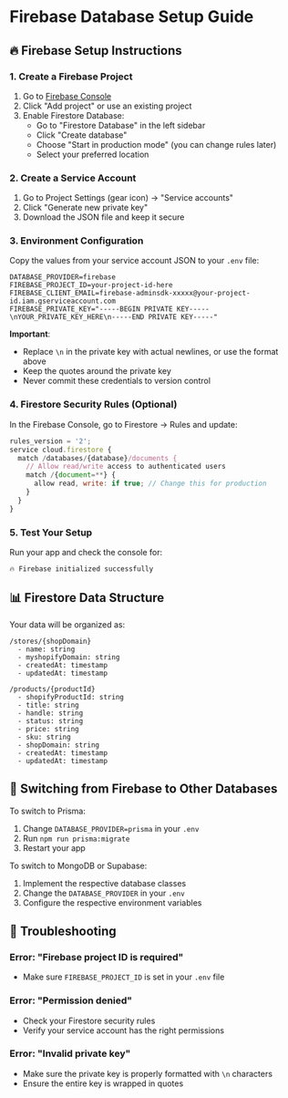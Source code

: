 # Firebase Database Setup Guide

## 🔥 Firebase Setup Instructions

### 1. Create a Firebase Project

1. Go to [Firebase Console](https://console.firebase.google.com/)
2. Click "Add project" or use an existing project
3. Enable Firestore Database:
   - Go to "Firestore Database" in the left sidebar
   - Click "Create database"
   - Choose "Start in production mode" (you can change rules later)
   - Select your preferred location

### 2. Create a Service Account

1. Go to Project Settings (gear icon) → "Service accounts"
2. Click "Generate new private key"
3. Download the JSON file and keep it secure

### 3. Environment Configuration

Copy the values from your service account JSON to your `.env` file:

```env
DATABASE_PROVIDER=firebase
FIREBASE_PROJECT_ID=your-project-id-here
FIREBASE_CLIENT_EMAIL=firebase-adminsdk-xxxxx@your-project-id.iam.gserviceaccount.com
FIREBASE_PRIVATE_KEY="-----BEGIN PRIVATE KEY-----\nYOUR_PRIVATE_KEY_HERE\n-----END PRIVATE KEY-----"
```

**Important**:

- Replace `\n` in the private key with actual newlines, or use the format above
- Keep the quotes around the private key
- Never commit these credentials to version control

### 4. Firestore Security Rules (Optional)

In the Firebase Console, go to Firestore → Rules and update:

```javascript
rules_version = '2';
service cloud.firestore {
  match /databases/{database}/documents {
    // Allow read/write access to authenticated users
    match /{document=**} {
      allow read, write: if true; // Change this for production
    }
  }
}
```

### 5. Test Your Setup

Run your app and check the console for:

```
🔥 Firebase initialized successfully
```

## 📊 Firestore Data Structure

Your data will be organized as:

```
/stores/{shopDomain}
  - name: string
  - myshopifyDomain: string
  - createdAt: timestamp
  - updatedAt: timestamp

/products/{productId}
  - shopifyProductId: string
  - title: string
  - handle: string
  - status: string
  - price: string
  - sku: string
  - shopDomain: string
  - createdAt: timestamp
  - updatedAt: timestamp
```

## 🔄 Switching from Firebase to Other Databases

To switch to Prisma:

1. Change `DATABASE_PROVIDER=prisma` in your `.env`
2. Run `npm run prisma:migrate`
3. Restart your app

To switch to MongoDB or Supabase:

1. Implement the respective database classes
2. Change the `DATABASE_PROVIDER` in your `.env`
3. Configure the respective environment variables

## 🚨 Troubleshooting

### Error: "Firebase project ID is required"

- Make sure `FIREBASE_PROJECT_ID` is set in your `.env` file

### Error: "Permission denied"

- Check your Firestore security rules
- Verify your service account has the right permissions

### Error: "Invalid private key"

- Make sure the private key is properly formatted with `\n` characters
- Ensure the entire key is wrapped in quotes
